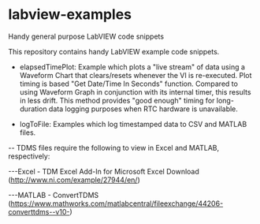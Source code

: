 # labview-examples
Handy general purpose LabVIEW code snippets

This repository contains handy LabVIEW example code snippets.

- elapsedTimePlot: Example which plots a "live stream" of data using a Waveform Chart that clears/resets whenever the VI is re-executed.  Plot timing is based "Get Date/Time In Seconds" function.  Compared to using Waveform Graph in conjunction with its internal timer, this results in less drift.  This method provides "good enough" timing for long-duration data logging purposes when RTC hardware is unavailable.

- logToFile: Examples which log timestamped data to CSV and MATLAB files.

-- TDMS files require the following to view in Excel and MATLAB, respectively:

---Excel - TDM Excel Add-In for Microsoft Excel Download (http://www.ni.com/example/27944/en/)

---MATLAB - ConvertTDMS (https://www.mathworks.com/matlabcentral/fileexchange/44206-converttdms--v10-)